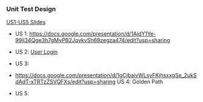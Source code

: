 ### Unit Test Design

[US1-US5 Slides](https://docs.google.com/presentation/d/10rW0CXNZPMg12BM_dCXN-AyuF40ADuTala_mwoy0ER8/edit?usp=sharing)

- US 1: https://docs.google.com/presentation/d/1AjdY1Ye-99jl34Qge3h7gMvPB2JqvkvSh69zegza474/edit?usp=sharing
  
- US 2: [User Login](https://docs.google.com/presentation/d/1nTUqH3gfPpduTxE3a2kd6xaBSQepGvL0RWL521FMwm4/edit?usp=sharing)
  
- US 3:
  
- <https://docs.google.com/presentation/d/1gCjbaivWLsyFKjhsxxgSe_2ukSdAdT-xTRTzZSVQFXs/edit?usp=sharing> US 4: Golden Path 
  
- US 5:
